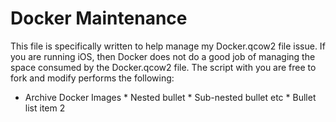 # Docker Maintenance
This file is specifically written to help manage my Docker.qcow2 file issue. If you are running iOS, then Docker
does not do a good job of managing the space consumed by the Docker.qcow2 file. The script with you are free to 
fork and modify performs the following:

 * Archive Docker Images
              * Nested bullet
                  * Sub-nested bullet etc
          * Bullet list item 2
